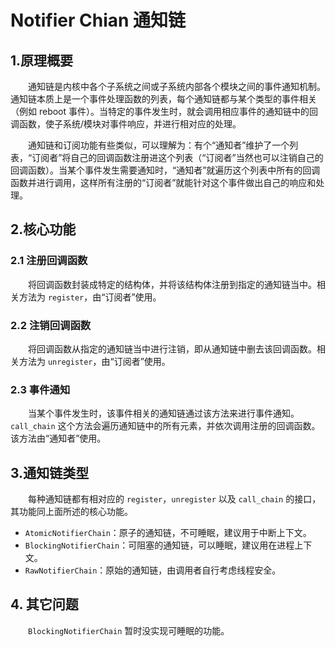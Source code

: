 # Notifier Chian 通知链

## 1.原理概要

&emsp;&emsp;通知链是内核中各个子系统之间或子系统内部各个模块之间的事件通知机制。通知链本质上是一个事件处理函数的列表，每个通知链都与某个类型的事件相关（例如 reboot 事件）。当特定的事件发生时，就会调用相应事件的通知链中的回调函数，使子系统/模块对事件响应，并进行相对应的处理。

&emsp;&emsp;通知链和订阅功能有些类似，可以理解为：有个“通知者”维护了一个列表，“订阅者”将自己的回调函数注册进这个列表（“订阅者”当然也可以注销自己的回调函数）。当某个事件发生需要通知时，“通知者”就遍历这个列表中所有的回调函数并进行调用，这样所有注册的“订阅者”就能针对这个事件做出自己的响应和处理。

## 2.核心功能

### 2.1 注册回调函数

&emsp;&emsp;将回调函数封装成特定的结构体，并将该结构体注册到指定的通知链当中。相关方法为 `register`，由“订阅者”使用。

### 2.2 注销回调函数

&emsp;&emsp;将回调函数从指定的通知链当中进行注销，即从通知链中删去该回调函数。相关方法为 `unregister`，由“订阅者”使用。

### 2.3 事件通知

&emsp;&emsp;当某个事件发生时，该事件相关的通知链通过该方法来进行事件通知。`call_chain` 这个方法会遍历通知链中的所有元素，并依次调用注册的回调函数。该方法由“通知者”使用。

## 3.通知链类型

&emsp;&emsp;每种通知链都有相对应的 `register`，`unregister` 以及 `call_chain` 的接口，其功能同上面所述的核心功能。

- `AtomicNotifierChain`：原子的通知链，不可睡眠，建议用于中断上下文。
- `BlockingNotifierChain`：可阻塞的通知链，可以睡眠，建议用在进程上下文。
- `RawNotifierChain`：原始的通知链，由调用者自行考虑线程安全。

## 4. 其它问题

&emsp;&emsp;`BlockingNotifierChain` 暂时没实现可睡眠的功能。
